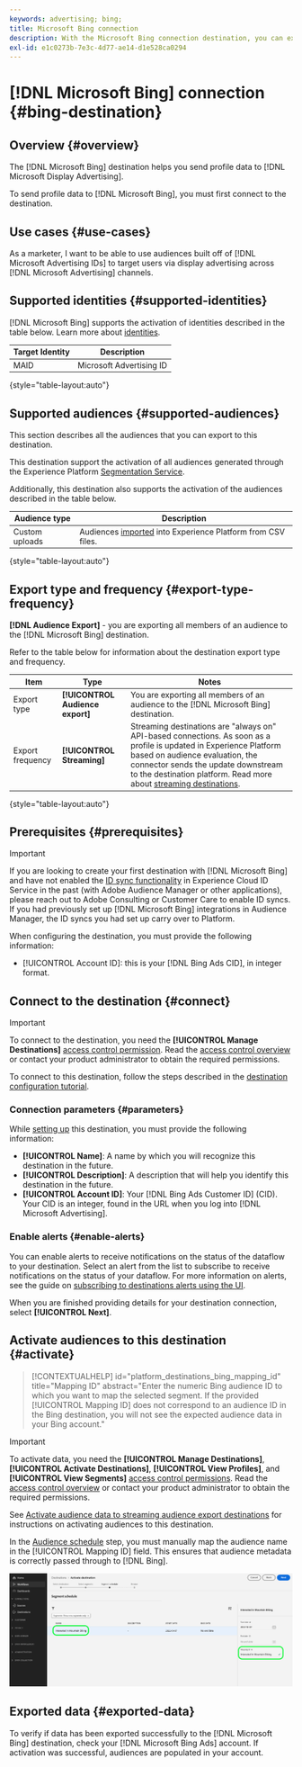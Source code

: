 ```yaml
---
keywords: advertising; bing; 
title: Microsoft Bing connection
description: With the Microsoft Bing connection destination, you can execute retargeting and audience targeted digital campaigns across Microsoft Display Advertising.
exl-id: e1c0273b-7e3c-4d77-ae14-d1e528ca0294
---
```

# [!DNL Microsoft Bing] connection {#bing-destination}

## Overview {#overview}

The [!DNL Microsoft Bing] destination helps you send profile data to [!DNL Microsoft Display Advertising].

To send profile data to [!DNL Microsoft Bing], you must first connect to the destination.

## Use cases {#use-cases}

As a marketer, I want to be able to use audiences built off of [!DNL Microsoft Advertising IDs] to target users via display advertising across [!DNL Microsoft Advertising] channels.

## Supported identities {#supported-identities}

[!DNL Microsoft Bing] supports the activation of identities described in the table below. Learn more about [identities](/help/identity-service/namespaces.md).

|Target Identity|Description|
|---|---|
|MAID|Microsoft Advertising ID|

{style="table-layout:auto"}

## Supported audiences {#supported-audiences}

This section describes all the audiences that you can export to this destination.

This destination support the activation of all audiences generated through the Experience Platform [Segmentation Service](../../../segmentation/home.md).

Additionally, this destination also supports the activation of the audiences described in the table below.

| Audience type | Description | 
---------|----------|
| Custom uploads | Audiences [imported](../../../segmentation/ui/overview.md#import-audience) into Experience Platform from CSV files. |

{style="table-layout:auto"}

## Export type and frequency {#export-type-frequency}

**[!DNL Audience Export]** - you are exporting all members of an audience to the [!DNL Microsoft Bing] destination.

Refer to the table below for information about the destination export type and frequency.

| Item | Type | Notes |
---------|----------|---------|
| Export type | **[!UICONTROL Audience export]** | You are exporting all members of an audience to the [!DNL Microsoft Bing] destination.|
| Export frequency | **[!UICONTROL Streaming]** | Streaming destinations are "always on" API-based connections. As soon as a profile is updated in Experience Platform based on audience evaluation, the connector sends the update downstream to the destination platform. Read more about [streaming destinations](/help/destinations/destination-types.md#streaming-destinations).|

{style="table-layout:auto"}

## Prerequisites {#prerequisites}

>[!IMPORTANT]
>
>If you are looking to create your first destination with [!DNL Microsoft Bing] and have not enabled the [ID sync functionality](https://experienceleague.adobe.com/docs/id-service/using/id-service-api/methods/idsync.html) in Experience Cloud ID Service in the past (with Adobe Audience Manager or other applications), please reach out to Adobe Consulting or Customer Care to enable ID syncs. If you had previously set up [!DNL Microsoft Bing] integrations in Audience Manager, the ID syncs you had set up carry over to Platform.

When configuring the destination, you must provide the following information:

* [!UICONTROL Account ID]: this is your [!DNL Bing Ads CID], in integer format.

## Connect to the destination {#connect}

>[!IMPORTANT]
> 
>To connect to the destination, you need the **[!UICONTROL Manage Destinations]** [access control permission](/help/access-control/home.md#permissions). Read the [access control overview](/help/access-control/ui/overview.md) or contact your product administrator to obtain the required permissions.

To connect to this destination, follow the steps described in the [destination configuration tutorial](../../ui/connect-destination.md).

### Connection parameters {#parameters}

While [setting up](../../ui/connect-destination.md) this destination, you must provide the following information:

*  **[!UICONTROL Name]**: A name by which you will recognize this destination in the future.
*  **[!UICONTROL Description]**: A description that will help you identify this destination in the future.
*  **[!UICONTROL Account ID]**: Your [!DNL Bing Ads Customer ID] (CID). Your CID is an integer, found in the URL when you log into [!DNL Microsoft Advertising]. 

### Enable alerts {#enable-alerts}

You can enable alerts to receive notifications on the status of the dataflow to your destination. Select an alert from the list to subscribe to receive notifications on the status of your dataflow. For more information on alerts, see the guide on [subscribing to destinations alerts using the UI](../../ui/alerts.md).

When you are finished providing details for your destination connection, select **[!UICONTROL Next]**.

## Activate audiences to this destination {#activate}

>[!CONTEXTUALHELP]
>id="platform_destinations_bing_mapping_id"
>title="Mapping ID"
>abstract="Enter the numeric Bing audience ID to which you want to map the selected segment. If the provided [!UICONTROL Mapping ID] does not correspond to an audience ID in the Bing destination, you will not see the expected audience data in your Bing account."

>[!IMPORTANT]
> 
>To activate data, you need the **[!UICONTROL Manage Destinations]**, **[!UICONTROL Activate Destinations]**, **[!UICONTROL View Profiles]**, and **[!UICONTROL View Segments]** [access control permissions](/help/access-control/home.md#permissions). Read the [access control overview](/help/access-control/ui/overview.md) or contact your product administrator to obtain the required permissions.

See [Activate audience data to streaming audience export destinations](../../ui/activate-segment-streaming-destinations.md) for instructions on activating audiences to this destination.

In the [Audience schedule](../../ui/activate-segment-streaming-destinations.md#scheduling) step, you must manually map the audience name in the [!UICONTROL Mapping ID] field. This ensures that audience metadata is correctly passed through to [!DNL Bing]. 

![UI image showing the audience schedule screen with an example of how to map the audience name to the Bing Mapping ID.](../../assets/catalog/advertising/bing/mapping-id.png)

## Exported data {#exported-data}

To verify if data has been exported successfully to the [!DNL Microsoft Bing] destination, check your [!DNL Microsoft Bing Ads] account. If activation was successful, audiences are populated in your account.
